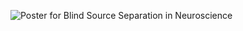 ![Poster for Blind Source Separation in Neuroscience](https://github.com/user-attachments/assets/d54aefb1-7f2e-42bc-9926-fcd34fd3f606)
